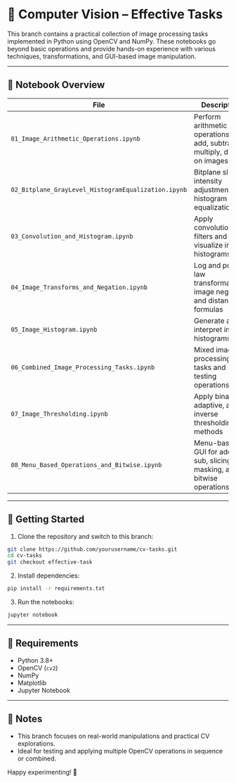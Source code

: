 # 🧪 Computer Vision – Effective Tasks

This branch contains a practical collection of image processing tasks implemented in Python using OpenCV and NumPy. These notebooks go beyond basic operations and provide hands-on experience with various techniques, transformations, and GUI-based image manipulation.

---

## 📂 Notebook Overview

| File | Description |
|------|-------------|
| `01_Image_Arithmetic_Operations.ipynb` | Perform arithmetic operations like add, subtract, multiply, divide on images |
| `02_Bitplane_GrayLevel_HistogramEqualization.ipynb` | Bitplane slicing, intensity adjustment, and histogram equalization |
| `03_Convolution_and_Histogram.ipynb` | Apply convolution filters and visualize image histograms |
| `04_Image_Transforms_and_Negation.ipynb` | Log and power-law transformations, image negation, and distance formulas |
| `05_Image_Histogram.ipynb` | Generate and interpret image histograms |
| `06_Combined_Image_Processing_Tasks.ipynb` | Mixed image processing tasks and testing operations |
| `07_Image_Thresholding.ipynb` | Apply binary, adaptive, and inverse thresholding methods |
| `08_Menu_Based_Operations_and_Bitwise.ipynb` | Menu-based GUI for add, sub, slicing, masking, and bitwise operations |

---

## 🚀 Getting Started

1. Clone the repository and switch to this branch:

```bash
git clone https://github.com/yourusername/cv-tasks.git
cd cv-tasks
git checkout effective-task
```

2. Install dependencies:

```bash
pip install -r requirements.txt
```

3. Run the notebooks:

```bash
jupyter notebook
```

---

## 🧰 Requirements

- Python 3.8+
- OpenCV (`cv2`)
- NumPy
- Matplotlib
- Jupyter Notebook

---

## 📌 Notes

- This branch focuses on real-world manipulations and practical CV explorations.
- Ideal for testing and applying multiple OpenCV operations in sequence or combined.

Happy experimenting! 🎯

